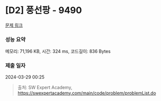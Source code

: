 # [D2] 풍선팡 - 9490 

[문제 링크](https://swexpertacademy.com/main/code/problem/problemDetail.do?contestProbId=AXAerAPaVXMDFARP) 

### 성능 요약

메모리: 71,196 KB, 시간: 324 ms, 코드길이: 836 Bytes

### 제출 일자

2024-03-29 00:25



> 출처: SW Expert Academy, https://swexpertacademy.com/main/code/problem/problemList.do